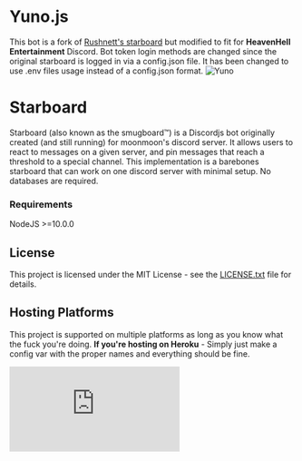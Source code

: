 # Yuno.js
This bot is a fork of [Rushnett's starboard](https://github.com/Rushnett/starboard) but modified to fit for **HeavenHell Entertainment** Discord. Bot token login methods are changed since the original starboard is logged in via a config.json file. It has been changed to use .env files usage instead of a config.json format.
![Yuno](https://media.discordapp.net/attachments/718085539173105687/741789185110704138/da8w79t-aae179cc-4265-4da2-808d-a77c8e9661d2.jpg?width=768&height=432)

# Starboard
Starboard (also known as the smugboard™) is a Discordjs bot originally created (and still running) for moonmoon's discord server. It allows users to react to messages on a given server, and pin messages that reach a threshold to a special channel. This implementation is a barebones starboard that can work on one discord server with minimal setup. No databases are required.

### Requirements
NodeJS >=10.0.0

## License
This project is licensed under the MIT License - see the [LICENSE.txt](LICENSE.txt) file for details.

## Hosting Platforms
This project is supported on multiple platforms as long as you know what the fuck you're doing.
**If you're hosting on Heroku** - Simply just make a config var with the proper names and everything should be fine.

[![Run on Repl.it](https://repl.it/badge/github/HeavenCrafter/Yuno.js)](https://repl.it/github/HeavenCrafter/Yuno.js)